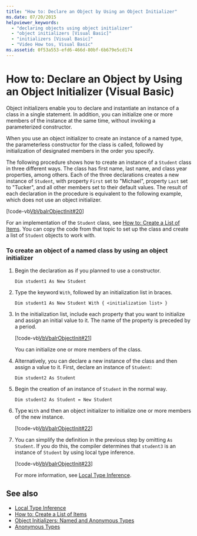 ```yaml
---
title: "How to: Declare an Object by Using an Object Initializer"
ms.date: 07/20/2015
helpviewer_keywords: 
  - "declaring objects using object initializer"
  - "object initializers [Visual Basic]"
  - "initializers [Visual Basic]"
  - "Video How tos, Visual Basic"
ms.assetid: 0f53a553-efd6-466d-80bf-6b679e5cd174
---
```

# How to: Declare an Object by Using an Object Initializer (Visual Basic)
Object initializers enable you to declare and instantiate an instance of a class in a single statement. In addition, you can initialize one or more members of the instance at the same time, without invoking a parameterized constructor.  
  
 When you use an object initializer to create an instance of a named type, the parameterless constructor for the class is called, followed by initialization of designated members in the order you specify.  
  
 The following procedure shows how to create an instance of a `Student` class in three different ways. The class has first name, last name, and class year properties, among others. Each of the three declarations creates a new instance of `Student`, with property `First` set to "Michael", property `Last` set to "Tucker", and all other members set to their default values. The result of each declaration in the procedure is equivalent to the following example, which does not use an object initializer.  
  
 [!code-vb[VbVbalrObjectInit#20](~/samples/snippets/visualbasic/VS_Snippets_VBCSharp/VbVbalrObjectInit/VB/Class2.vb#20)]  
  
 For an implementation of the `Student` class, see [How to: Create a List of Items](../../../../visual-basic/programming-guide/concepts/linq/how-to-create-a-list-of-items.md). You can copy the code from that topic to set up the class and create a list of `Student` objects to work with.  
  
### To create an object of a named class by using an object initializer  
  
1. Begin the declaration as if you planned to use a constructor.  
  
     `Dim student1 As New Student`  
  
2. Type the keyword `With`, followed by an initialization list in braces.  
  
     `Dim student1 As New Student With { <initialization list> }`  
  
3. In the initialization list, include each property that you want to initialize and assign an initial value to it. The name of the property is preceded by a period.  
  
     [!code-vb[VbVbalrObjectInit#21](~/samples/snippets/visualbasic/VS_Snippets_VBCSharp/VbVbalrObjectInit/VB/Class2.vb#21)]  
  
     You can initialize one or more members of the class.  
  
4. Alternatively, you can declare a new instance of the class and then assign a value to it. First, declare an instance of `Student`:  
  
     `Dim student2 As Student`  
  
5. Begin the creation of an instance of `Student` in the normal way.  
  
     `Dim student2 As Student = New Student`  
  
6. Type `With` and then an object initializer to initialize one or more members of the new instance.  
  
     [!code-vb[VbVbalrObjectInit#22](~/samples/snippets/visualbasic/VS_Snippets_VBCSharp/VbVbalrObjectInit/VB/Class2.vb#22)]  
  
7. You can simplify the definition in the previous step by omitting `As Student`. If you do this, the compiler determines that `student3` is an instance of `Student` by using local type inference.  
  
     [!code-vb[VbVbalrObjectInit#23](~/samples/snippets/visualbasic/VS_Snippets_VBCSharp/VbVbalrObjectInit/VB/Class2.vb#23)]  
  
     For more information, see [Local Type Inference](../../../../visual-basic/programming-guide/language-features/variables/local-type-inference.md).  
  
## See also

- [Local Type Inference](../../../../visual-basic/programming-guide/language-features/variables/local-type-inference.md)
- [How to: Create a List of Items](../../../../visual-basic/programming-guide/concepts/linq/how-to-create-a-list-of-items.md)
- [Object Initializers: Named and Anonymous Types](../../../../visual-basic/programming-guide/language-features/objects-and-classes/object-initializers-named-and-anonymous-types.md)
- [Anonymous Types](../../../../visual-basic/programming-guide/language-features/objects-and-classes/anonymous-types.md)
